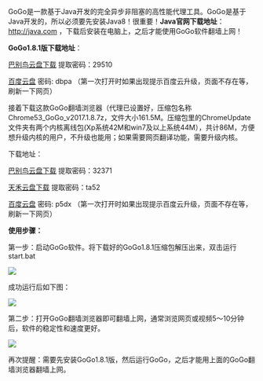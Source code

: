 GoGo是一款基于Java开发的完全异步非阻塞的高性能代理工具。GoGo是基于Java开发的，所以必须要先安装Java8！很重要！**Java官网下载地址**：http://java.com  ，下载后安装在电脑上，之后才能使用GoGo软件翻墙上网！

**GoGo1.8.1版下载地址**：

[巴别鸟云盘下载](http://www.babel.cc/share.do?s=5135763093580873) 提取密码：29510

[百度云盘](http://pan.baidu.com/s/1qY51TMW) 密码: dbpa （第一次打开时如果出现提示百度云升级，页面不存在等，刷新一下网页）

接着下载这款GoGo翻墙浏览器（代理已设置好，压缩包名称Chrome53_GoGo_v2017.1.8.7z，文件大小161.5M。压缩包里的ChromeUpdate文件夹有两个内核离线包(Xp系统42M和win7及以上系统44M），共计86M，方便想升级内核的用户，不升级也能用；如果需要网页翻译功能，需要升级内核。

下载地址：

[巴别鸟云盘下载](http://www.babel.cc/share.do?s=8664484439408910) 提取密码：32371

[天禾云盘下载](http://demo.flyui.net/s.aspx/TSZR68) 提取密码：ta52

[百度云盘](http://pan.baidu.com/s/1mi16vlm) 密码: p5dx （第一次打开时如果出现提示百度云升级，页面不存在等，刷新一下网页）


**使用步骤：**

第一步：启动GoGo软件。将下载好的GoGo1.8.1压缩包解压出来，双击运行start.bat

![](https://raw.githubusercontent.com/Alvin9999/pac2/master/gogo1.png)

成功运行后如下图：

![](https://raw.githubusercontent.com/Alvin9999/pac2/master/gogo2.png)

第二步：打开GoGo翻墙浏览器即可翻墙上网，通常浏览网页或视频5～10分钟后，软件的稳定性和速度更好。

![](https://raw.githubusercontent.com/Alvin9999/pac2/master/gogo3.png)

再次提醒：需要先安装GoGo1.8.1版，然后运行GoGo，之后才能用上面的GoGo翻墙浏览器翻墙上网。


